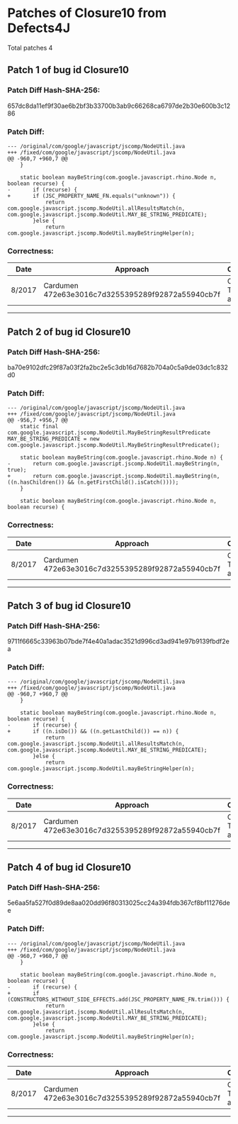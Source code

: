 
# Patches of Closure10 from Defects4J 
Total patches 4
## Patch 1 of bug id Closure10
### Patch Diff Hash-SHA-256:

657dc8da11ef9f30ae6b2bf3b33700b3ab9c66268ca6797de2b30e600b3c1286

### Patch Diff:
```
--- /original/com/google/javascript/jscomp/NodeUtil.java	
+++ /fixed/com/google/javascript/jscomp/NodeUtil.java	
@@ -960,7 +960,7 @@
 	}
 
 	static boolean mayBeString(com.google.javascript.rhino.Node n, boolean recurse) {
-		if (recurse) {
+		if (JSC_PROPERTY_NAME_FN.equals("unknown")) {
 			return com.google.javascript.jscomp.NodeUtil.allResultsMatch(n, com.google.javascript.jscomp.NodeUtil.MAY_BE_STRING_PREDICATE);
 		}else {
 			return com.google.javascript.jscomp.NodeUtil.mayBeStringHelper(n);
```

### Correctness:
Date|Approach|Correctness
------------ | ------------ | -------------
 8/2017 | Cardumen 472e63e3016c7d3255395289f92872a55940cb7f | Original Test-suite adequate

---
## Patch 2 of bug id Closure10
### Patch Diff Hash-SHA-256:

ba70e9102dfc29f87a03f2fa2bc2e5c3db16d7682b704a0c5a9de03dc1c832d0

### Patch Diff:
```
--- /original/com/google/javascript/jscomp/NodeUtil.java	
+++ /fixed/com/google/javascript/jscomp/NodeUtil.java	
@@ -956,7 +956,7 @@
 	static final com.google.javascript.jscomp.NodeUtil.MayBeStringResultPredicate MAY_BE_STRING_PREDICATE = new com.google.javascript.jscomp.NodeUtil.MayBeStringResultPredicate();
 
 	static boolean mayBeString(com.google.javascript.rhino.Node n) {
-		return com.google.javascript.jscomp.NodeUtil.mayBeString(n, true);
+		return com.google.javascript.jscomp.NodeUtil.mayBeString(n, ((n.hasChildren()) && (n.getFirstChild().isCatch())));
 	}
 
 	static boolean mayBeString(com.google.javascript.rhino.Node n, boolean recurse) {
```

### Correctness:
Date|Approach|Correctness
------------ | ------------ | -------------
 8/2017 | Cardumen 472e63e3016c7d3255395289f92872a55940cb7f | Original Test-suite adequate

---
## Patch 3 of bug id Closure10
### Patch Diff Hash-SHA-256:

9711f6665c33963b07bde7f4e40a1adac3521d996cd3ad941e97b9139fbdf2ea

### Patch Diff:
```
--- /original/com/google/javascript/jscomp/NodeUtil.java	
+++ /fixed/com/google/javascript/jscomp/NodeUtil.java	
@@ -960,7 +960,7 @@
 	}
 
 	static boolean mayBeString(com.google.javascript.rhino.Node n, boolean recurse) {
-		if (recurse) {
+		if ((n.isDo()) && ((n.getLastChild()) == n)) {
 			return com.google.javascript.jscomp.NodeUtil.allResultsMatch(n, com.google.javascript.jscomp.NodeUtil.MAY_BE_STRING_PREDICATE);
 		}else {
 			return com.google.javascript.jscomp.NodeUtil.mayBeStringHelper(n);
```

### Correctness:
Date|Approach|Correctness
------------ | ------------ | -------------
 8/2017 | Cardumen 472e63e3016c7d3255395289f92872a55940cb7f | Original Test-suite adequate

---
## Patch 4 of bug id Closure10
### Patch Diff Hash-SHA-256:

5e6aa5fa527f0d89de8aa020dd96f80313025cc24a394fdb367cf8bf11276dee

### Patch Diff:
```
--- /original/com/google/javascript/jscomp/NodeUtil.java	
+++ /fixed/com/google/javascript/jscomp/NodeUtil.java	
@@ -960,7 +960,7 @@
 	}
 
 	static boolean mayBeString(com.google.javascript.rhino.Node n, boolean recurse) {
-		if (recurse) {
+		if (CONSTRUCTORS_WITHOUT_SIDE_EFFECTS.add(JSC_PROPERTY_NAME_FN.trim())) {
 			return com.google.javascript.jscomp.NodeUtil.allResultsMatch(n, com.google.javascript.jscomp.NodeUtil.MAY_BE_STRING_PREDICATE);
 		}else {
 			return com.google.javascript.jscomp.NodeUtil.mayBeStringHelper(n);
```

### Correctness:
Date|Approach|Correctness
------------ | ------------ | -------------
 8/2017 | Cardumen 472e63e3016c7d3255395289f92872a55940cb7f | Original Test-suite adequate

---